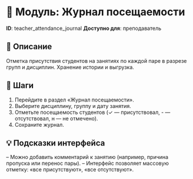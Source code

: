 # 📘 Модуль: Журнал посещаемости
**ID**: teacher_attendance_journal
**Доступно для**: преподаватель

## 📝 Описание
Отметка присутствия студентов на занятиях по каждой паре в разрезе групп и дисциплин. Хранение истории и выгрузка.

## 🩜 Шаги
1. Перейдите в раздел «Журнал посещаемости».
2. Выберите дисциплину, группу и дату занятия.
3. Отметьте посещаемость студентов (✓ — присутствовал, - — отсутствовал, н — не отмечено).
4. Сохраните журнал.

## 💡 Подсказки интерфейса
– Можно добавить комментарий к занятию (например, причина пропуска или перенос пары).
– Интерфейс позволяет массовую отметку: «все присутствуют», «все отсутствуют».
